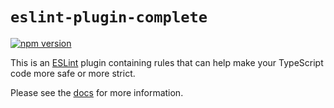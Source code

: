 # `eslint-plugin-complete`

[![npm version](https://img.shields.io/npm/v/eslint-plugin-complete.svg)](https://www.npmjs.com/package/eslint-plugin-complete)

This is an [ESLint](https://eslint.org/) plugin containing rules that can help make your TypeScript code more safe or more strict.

Please see the [docs](hhttps://complete-js.github.io/eslint-plugin-complete) for more information.
